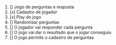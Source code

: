 1. [] Jogo de perguntas e resposta
2. [x] Cadastro de jogador
3. [x] Play do jogo
4. [] Randomizar perguntas
5. [] O jogador vai responder cada pergunta
6. [] O jogo vai dar o resultado que o jogar conseguiu
7. [] O jogo permite o cadastro de perguntas
